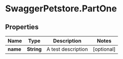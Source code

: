 # SwaggerPetstore.PartOne

## Properties
Name | Type | Description | Notes
------------ | ------------- | ------------- | -------------
**name** | **String** | A test description | [optional] 
